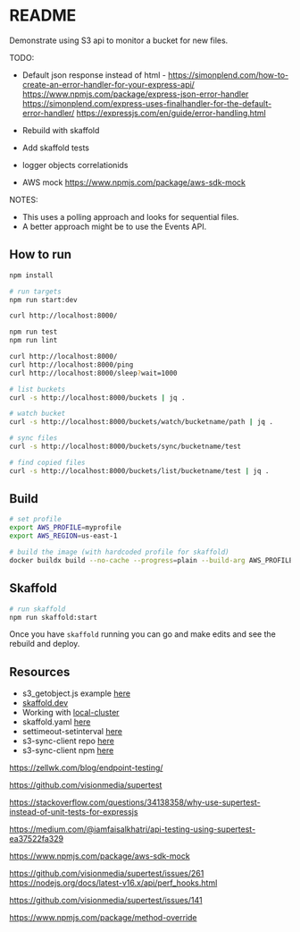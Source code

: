# README

Demonstrate using S3 api to monitor a bucket for new files.  

TODO:

* Default json response instead of html - https://simonplend.com/how-to-create-an-error-handler-for-your-express-api/
https://www.npmjs.com/package/express-json-error-handler
https://simonplend.com/express-uses-finalhandler-for-the-default-error-handler/
https://expressjs.com/en/guide/error-handling.html

* Rebuild with skaffold
* Add skaffold tests
* logger objects correlationids
* AWS mock https://www.npmjs.com/package/aws-sdk-mock

NOTES:

* This uses a polling approach and looks for sequential files.  
* A better approach might be to use the Events API.  

## How to run

```sh
npm install

# run targets
npm run start:dev

curl http://localhost:8000/

npm run test
npm run lint
```

```sh
curl http://localhost:8000/
curl http://localhost:8000/ping
curl http://localhost:8000/sleep?wait=1000

# list buckets
curl -s http://localhost:8000/buckets | jq . 

# watch bucket
curl -s http://localhost:8000/buckets/watch/bucketname/path | jq .

# sync files 
curl -s http://localhost:8000/buckets/sync/bucketname/test

# find copied files
curl -s http://localhost:8000/buckets/list/bucketname/test | jq .     
```

## Build

```sh
# set profile
export AWS_PROFILE=myprofile
export AWS_REGION=us-east-1

# build the image (with hardcoded profile for skaffold)
docker buildx build --no-cache --progress=plain --build-arg AWS_PROFILE=$AWS_PROFILE --build-arg AWS_REGION=$AWS_REGION --build-context profile=/Users/${USER}/.aws -t awscli . 
```

## Skaffold

```sh
# run skaffold
npm run skaffold:start      
```

Once you have `skaffold` running you can go and make edits and see the rebuild and deploy.  

## Resources

* s3_getobject.js example [here](https://github.com/awsdocs/aws-doc-sdk-examples/blob/main/javascriptv3/example_code/s3/src/s3_getobject.js)
* [skaffold.dev](https://skaffold.dev/)  
* Working with [local-cluster](https://skaffold.dev/docs/environment/local-cluster/)  
* skaffold.yaml [here](https://skaffold.dev/docs/references/yaml/)  
* settimeout-setinterval [here](https://javascript.info/settimeout-setinterval)
* s3-sync-client repo [here](https://github.com/jeanbmar/s3-sync-client)
* s3-sync-client npm [here](https://www.npmjs.com/package/s3-sync-client)


https://zellwk.com/blog/endpoint-testing/

https://github.com/visionmedia/supertest

https://stackoverflow.com/questions/34138358/why-use-supertest-instead-of-unit-tests-for-expressjs

https://medium.com/@iamfaisalkhatri/api-testing-using-supertest-ea37522fa329


https://www.npmjs.com/package/aws-sdk-mock

https://github.com/visionmedia/supertest/issues/261
https://nodejs.org/docs/latest-v16.x/api/perf_hooks.html



https://github.com/visionmedia/supertest/issues/141

https://www.npmjs.com/package/method-override